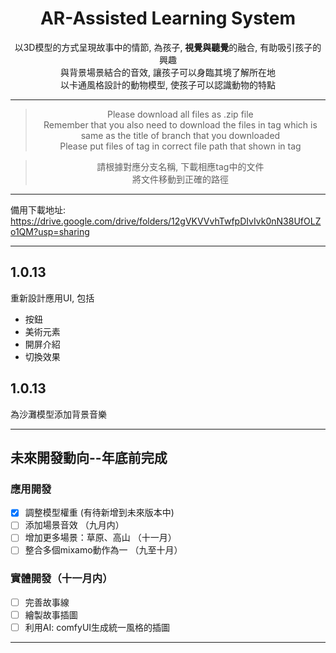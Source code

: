 <div align="center">

  # AR-Assisted Learning System
  
  以3D模型的方式呈現故事中的情節, 為孩子, **視覺與聽覺**的融合, 有助吸引孩子的興趣  
  與背景場景結合的音效, 讓孩子可以身臨其境了解所在地  
  以卡通風格設計的動物模型, 使孩子可以認識動物的特點  
<hr>

> Please download all files as .zip file  
> Remember that you also need to download the files in tag which is same as the title of branch that you downloaded  
> Please put files of tag in correct file path that shown in tag


> 請根據對應分支名稱, 下載相應tag中的文件  
> 將文件移動到正確的路徑

<hr>

</div>

備用下載地址: https://drive.google.com/drive/folders/12gVKVVvhTwfpDIvIvk0nN38UfOLZo1QM?usp=sharing

<hr>

## 1.0.13
重新設計應用UI, 包括
- 按鈕
- 美術元素
- 開屏介紹
- 切換效果
  
## 1.0.13
為沙灘模型添加背景音樂

<hr>

## 未來開發動向--年底前完成

### 應用開發
- [x] 調整模型權重 (有待新增到未來版本中)
- [ ] 添加場景音效 （九月内）
- [ ] 增加更多場景：草原、高山 （十一月）
- [ ] 整合多個mixamo動作為一 （九至十月）

### 實體開發（十一月内）
- [ ] 完善故事線
- [ ] 繪製故事插圖 
- [ ] 利用AI: comfyUI生成統一風格的插圖

<hr>
